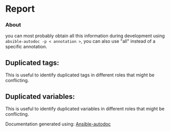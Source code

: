 # Report

### About
you can most probably obtain all this information during development using `absible-autodoc -p < annotation >`,
you can also use "all" instead of a specific annotation.

## Duplicated tags:

This is useful to identify duplicated tags in different roles that might be conflicting.


## Duplicated variables:

This is useful to identify duplicated variables in different roles that might be conflicting.


Documentation generated using: [Ansible-autodoc](https://github.com/AndresBott/ansible-autodoc)